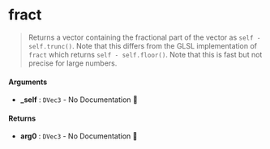 # fract

>  Returns a vector containing the fractional part of the vector as `self - self.trunc()`.
>  Note that this differs from the GLSL implementation of `fract` which returns
>  `self - self.floor()`.
>  Note that this is fast but not precise for large numbers.

#### Arguments

- **\_self** : `DVec3` \- No Documentation 🚧

#### Returns

- **arg0** : `DVec3` \- No Documentation 🚧